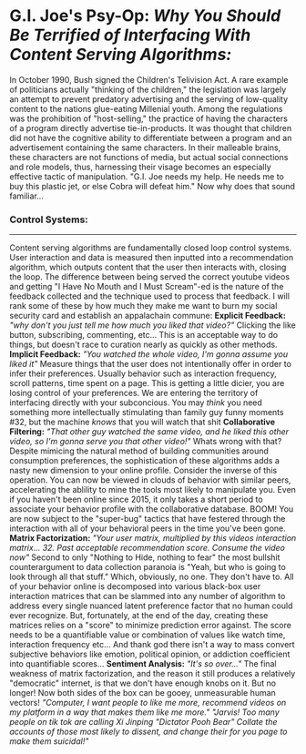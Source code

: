 # G.I. Joe's Psy-Op: *Why You Should Be Terrified of Interfacing With Content Serving Algorithms:*
In October 1990, Bush signed the Children's Telivision Act. A rare example of politicians actually "thinking of the children," the legislation was largely an attempt to prevent predatory advertising and the serving of low-quality content to the nations glue-eating Millenial youth. 
Among the regulations was the prohibition of "host-selling," the practice of having the characters of a program directly advertise tie-in-products. It was thought that children did not have the cognitive ability to differentiate between a program and an advertisement containing the same characters. In their malleable brains, these characters are not functions of media, but actual social connections and role models, thus, harnessing their visage becomes an especially effective tactic of manipulation. "G.I. Joe needs my help. He needs me to buy this plastic jet, or else Cobra will defeat him." Now why does that sound familiar...

### Control Systems:
---
Content serving algorithms are fundamentally closed loop control systems. User interaction and data is measured then inputted into a recommendation algorithm, which outputs content that the user then interacts with, closing the loop. The difference between being served the correct youtube videos and getting "I Have No Mouth and I Must Scream"-ed is the nature of the feedback collected and the technique used to process that feedback. I will rank some of these by how much they make me want to burn my social security card and establish an appalachain commune:
**Explicit Feedback:** 
*"why don't you just tell me how much you liked that video?"*
Clicking the like button, subscribing, commenting, etc... This is an acceptable way to do things, but doesn't race to curation nearly as quickly as other methods.
**Implicit Feedback:**
*"You watched the whole video, I'm gonna assume you liked it"*
Measure things that the user does not intentionally offer in order to infer their preferences. Usually behavior such as interaction frequency, scroll patterns, time spent on a page. This is getting a little dicier, you are losing control of your preferences. We are entering the territory of interfacing directly with your subconcious. You may *think* you need something more intellectually stimulating than family guy funny moments #32, but the machine *knows* that you will watch that shit
**Collaborative Filtering:**
*"That other guy watched the same video, and he liked this other video, so I'm gonna serve you that other video!"*
Whats wrong with that? Despite mimicing the natural method of building communities around consumption preferences, the sophistication of these algorithms adds a nasty new dimension to your online profile. 
Consider the inverse of this operation. You can now be viewed in clouds of behavior with similar peers, accelerating the ablility to mine the tools most likely to manipulate you. Even if you haven't been online since 2015, it only takes a short period to associate your behavior profile with the collaborative database. BOOM! You are now subject to the "super-bug" tactics that have festered through the interaction with all of your behavioral peers in the time you've been gone.
**Matrix Factorization:**
*"Your user matrix, multiplied by this videos interaction matrix... 32. Past acceptable recommendation score. Consume the video now"*
Second to only "Nothing to Hide, nothing to fear" the most bullshit counterargument to data collection paranoia is "Yeah, but who is going to look through all that stuff." Which, obviously, no one. They don't have to. All of your behavior online is decomposed into various black-box user interaction matrices that can be slammed into any number of algorithm to address every single nuanced latent preference factor that no human could ever recognize. But, fortunately, at the end of the day, creating these matrices relies on a "score" to minimize prediction error against. The score needs to be a quantifiable value or combination of values like watch time, interaction frequency etc... And thank god there isn't a way to mass convert subjective behaviors like emotion, political opinion, or addiction coefficient into quantifiable scores...
**Sentiment Analysis:**
*"It's so over..."*
The final weakness of matrix factorization, and the reason it still produces a relatively "democratic" internet, is that we don't have enough knobs on it. But no longer! Now both sides of the box can be gooey, unmeasurable human vectors! 
*"Computer, I want people to like me more, recommend videos on my platform in a way that makes them like me more."*
*"Jarvis! Too many people on tik tok are calling Xi Jinping "Dictator Pooh Bear" Collate the accounts of those most likely to dissent, and change their for you page to make them suicidal!"*
